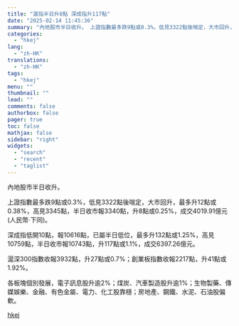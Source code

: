```yaml
---
title: "滬指半日升8點 深成指升117點"
date: "2025-02-14 11:45:36"
summary: "內地股市半日收升。 上證指數最多跌9點或0.3%，低見3322點後喘定，大市回升，最多升12點或0...."
categories:
  - "hkej"
lang:
  - "zh-HK"
translations:
  - "zh-HK"
tags:
  - "hkej"
menu: ""
thumbnail: ""
lead: ""
comments: false
authorbox: false
pager: true
toc: false
mathjax: false
sidebar: "right"
widgets:
  - "search"
  - "recent"
  - "taglist"
---
```


內地股市半日收升。

上證指數最多跌9點或0.3%，低見3322點後喘定，大市回升，最多升12點或0.38%，高見3345點，半日收市報3340點，升8點或0.25%，成交4019.91億元(人民幣‧下同)。

深成指低開10點，報10616點，已屬半日低位，最多升132點或1.25%，高見10759點，半日收市報10743點，升117點或1.1%，成交6397.26億元。

滬深300指數收報3932點，升27點或0.7%；創業板指數收報2217點，升41點或1.92%。

各板塊個別發展，電子訊息股升逾2%；煤炭、汽車製造股升逾1%；生物製藥、傳媒娛樂、金融、有色金屬、電力、化工股靠穩；房地產、鋼鐵、水泥、石油股偏軟。

[hkej](https://www2.hkej.com/instantnews/china/article/3999550/%E6%BB%AC%E6%8C%87%E5%8D%8A%E6%97%A5%E5%8D%878%E9%BB%9E+%E6%B7%B1%E6%88%90%E6%8C%87%E5%8D%87117%E9%BB%9E)
